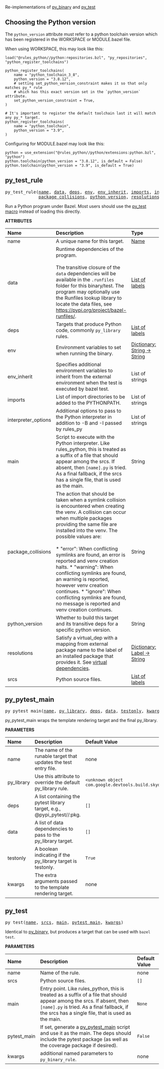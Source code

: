 <!-- Generated with Stardoc: http://skydoc.bazel.build -->

Re-implementations of [py_binary](https://bazel.build/reference/be/python#py_binary)
and [py_test](https://bazel.build/reference/be/python#py_test)

## Choosing the Python version

The `python_version` attribute must refer to a python toolchain version
which has been registered in the WORKSPACE or MODULE.bazel file.

When using WORKSPACE, this may look like this:

```starlark
load("@rules_python//python:repositories.bzl", "py_repositories", "python_register_toolchains")

python_register_toolchains(
    name = "python_toolchain_3_8",
    python_version = "3.8.12",
    # setting set_python_version_constraint makes it so that only matches py_* rule
    # which has this exact version set in the `python_version` attribute.
    set_python_version_constraint = True,
)

# It's important to register the default toolchain last it will match any py_* target.
python_register_toolchains(
    name = "python_toolchain",
    python_version = "3.9",
)
```

Configuring for MODULE.bazel may look like this:

```starlark
python = use_extension("@rules_python//python/extensions:python.bzl", "python")
python.toolchain(python_version = "3.8.12", is_default = False)
python.toolchain(python_version = "3.9", is_default = True)
```


<a id="py_test_rule"></a>

## py_test_rule

<pre>
py_test_rule(<a href="#py_test_rule-name">name</a>, <a href="#py_test_rule-data">data</a>, <a href="#py_test_rule-deps">deps</a>, <a href="#py_test_rule-env">env</a>, <a href="#py_test_rule-env_inherit">env_inherit</a>, <a href="#py_test_rule-imports">imports</a>, <a href="#py_test_rule-interpreter_options">interpreter_options</a>, <a href="#py_test_rule-main">main</a>,
             <a href="#py_test_rule-package_collisions">package_collisions</a>, <a href="#py_test_rule-python_version">python_version</a>, <a href="#py_test_rule-resolutions">resolutions</a>, <a href="#py_test_rule-srcs">srcs</a>)
</pre>

Run a Python program under Bazel. Most users should use the [py_test macro](#py_test) instead of loading this directly.

**ATTRIBUTES**


| Name  | Description | Type | Mandatory | Default |
| :------------- | :------------- | :------------- | :------------- | :------------- |
| <a id="py_test_rule-name"></a>name |  A unique name for this target.   | <a href="https://bazel.build/concepts/labels#target-names">Name</a> | required |  |
| <a id="py_test_rule-data"></a>data |  Runtime dependencies of the program.<br><br>        The transitive closure of the <code>data</code> dependencies will be available in the <code>.runfiles</code>         folder for this binary/test. The program may optionally use the Runfiles lookup library to         locate the data files, see https://pypi.org/project/bazel-runfiles/.   | <a href="https://bazel.build/concepts/labels">List of labels</a> | optional | <code>[]</code> |
| <a id="py_test_rule-deps"></a>deps |  Targets that produce Python code, commonly <code>py_library</code> rules.   | <a href="https://bazel.build/concepts/labels">List of labels</a> | optional | <code>[]</code> |
| <a id="py_test_rule-env"></a>env |  Environment variables to set when running the binary.   | <a href="https://bazel.build/rules/lib/dict">Dictionary: String -> String</a> | optional | <code>{}</code> |
| <a id="py_test_rule-env_inherit"></a>env_inherit |  Specifies additional environment variables to inherit from the external environment when the test is executed by bazel test.   | List of strings | optional | <code>[]</code> |
| <a id="py_test_rule-imports"></a>imports |  List of import directories to be added to the PYTHONPATH.   | List of strings | optional | <code>[]</code> |
| <a id="py_test_rule-interpreter_options"></a>interpreter_options |  Additional options to pass to the Python interpreter in addition to -B and -I passed by rules_py   | List of strings | optional | <code>[]</code> |
| <a id="py_test_rule-main"></a>main |  Script to execute with the Python interpreter. Like rules_python, this is treated as a suffix of a file that should appear among the srcs. If absent, then <code>[name].py</code> is tried. As a final fallback, if the srcs has a single file, that is used as the main.   | String | optional | <code>""</code> |
| <a id="py_test_rule-package_collisions"></a>package_collisions |  The action that should be taken when a symlink collision is encountered when creating the venv. A collision can occur when multiple packages providing the same file are installed into the venv. The possible values are:<br><br>* "error": When conflicting symlinks are found, an error is reported and venv creation halts. * "warning": When conflicting symlinks are found, an warning is reported, however venv creation continues. * "ignore": When conflicting symlinks are found, no message is reported and venv creation continues.   | String | optional | <code>"error"</code> |
| <a id="py_test_rule-python_version"></a>python_version |  Whether to build this target and its transitive deps for a specific python version.   | String | optional | <code>""</code> |
| <a id="py_test_rule-resolutions"></a>resolutions |  Satisfy a virtual_dep with a mapping from external package name to the label of an installed package that provides it.         See [virtual dependencies](/docs/virtual_deps.md).   | <a href="https://bazel.build/rules/lib/dict">Dictionary: Label -> String</a> | optional | <code>{}</code> |
| <a id="py_test_rule-srcs"></a>srcs |  Python source files.   | <a href="https://bazel.build/concepts/labels">List of labels</a> | optional | <code>[]</code> |


<a id="py_pytest_main"></a>

## py_pytest_main

<pre>
py_pytest_main(<a href="#py_pytest_main-name">name</a>, <a href="#py_pytest_main-py_library">py_library</a>, <a href="#py_pytest_main-deps">deps</a>, <a href="#py_pytest_main-data">data</a>, <a href="#py_pytest_main-testonly">testonly</a>, <a href="#py_pytest_main-kwargs">kwargs</a>)
</pre>

py_pytest_main wraps the template rendering target and the final py_library.

**PARAMETERS**


| Name  | Description | Default Value |
| :------------- | :------------- | :------------- |
| <a id="py_pytest_main-name"></a>name |  The name of the runable target that updates the test entry file.   |  none |
| <a id="py_pytest_main-py_library"></a>py_library |  Use this attribute to override the default py_library rule.   |  <code>&lt;unknown object com.google.devtools.build.skydoc.fakebuildapi.FakeStarlarkRuleFunctionsApi$RuleDefinitionIdentifier&gt;</code> |
| <a id="py_pytest_main-deps"></a>deps |  A list containing the pytest library target, e.g., @pypi_pytest//:pkg.   |  <code>[]</code> |
| <a id="py_pytest_main-data"></a>data |  A list of data dependencies to pass to the py_library target.   |  <code>[]</code> |
| <a id="py_pytest_main-testonly"></a>testonly |  A boolean indicating if the py_library target is testonly.   |  <code>True</code> |
| <a id="py_pytest_main-kwargs"></a>kwargs |  The extra arguments passed to the template rendering target.   |  none |


<a id="py_test"></a>

## py_test

<pre>
py_test(<a href="#py_test-name">name</a>, <a href="#py_test-srcs">srcs</a>, <a href="#py_test-main">main</a>, <a href="#py_test-pytest_main">pytest_main</a>, <a href="#py_test-kwargs">kwargs</a>)
</pre>

Identical to [py_binary](./py_binary.md), but produces a target that can be used with `bazel test`.

**PARAMETERS**


| Name  | Description | Default Value |
| :------------- | :------------- | :------------- |
| <a id="py_test-name"></a>name |  Name of the rule.   |  none |
| <a id="py_test-srcs"></a>srcs |  Python source files.   |  <code>[]</code> |
| <a id="py_test-main"></a>main |  Entry point. Like rules_python, this is treated as a suffix of a file that should appear among the srcs. If absent, then <code>[name].py</code> is tried. As a final fallback, if the srcs has a single file, that is used as the main.   |  <code>None</code> |
| <a id="py_test-pytest_main"></a>pytest_main |  If set, generate a [py_pytest_main](#py_pytest_main) script and use it as the main. The deps should include the pytest package (as well as the coverage package if desired).   |  <code>False</code> |
| <a id="py_test-kwargs"></a>kwargs |  additional named parameters to <code>py_binary_rule</code>.   |  none |


